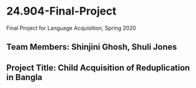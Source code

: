 # 24.904-Final-Project

Final Project for Language Acquisition, Spring 2020

## Team Members: Shinjini Ghosh, Shuli Jones

## Project Title: Child Acquisition of Reduplication in Bangla
